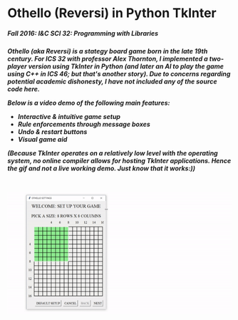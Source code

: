 <h1>Othello (Reversi) in Python TkInter</h1>
<h5>Fall 2016: I&C SCI 32: Programming with Libraries<h5>

<p>Othello (aka Reversi) is a stategy board game born in the late 19th century. For ICS 32 with professor Alex Thornton, I implemented a two-player version using TkInter in Python (and later an AI to play the game using C++ in ICS 46; but that's another story). Due to concerns regarding potential academic dishonesty, I have not included any of the source code here. 

Below is a video demo of the following main features:
<ul>
  <li>Interactive & intuitive game setup</li>
  <li>Rule enforcements through message boxes</li>
  <li>Undo & restart buttons</li>
  <li>Visual game aid</li>
</ul>

(Because TkInter operates on a relatively low level with the operating system, no online compiler allows for hosting TkInter applications. Hence the gif and not a live working demo. Just know that it works:))</p>

<br>

![OthelloDemo](OthelloDemo.gif)
